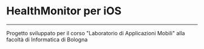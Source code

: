 # HealthMonitor per iOS
---
Progetto sviluppato per il corso "Laboratorio di Applicazioni Mobili" alla facoltà di Informatica di Bologna

